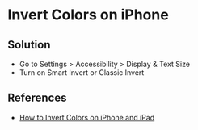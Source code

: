 # Invert Colors on iPhone

## Solution
* Go to Settings > Accessibility > Display & Text Size
* Turn on Smart Invert or Classic Invert

## References
* [How to Invert Colors on iPhone and iPad](https://www.lifewire.com/how-to-invert-colors-on-iphone-4154078)
